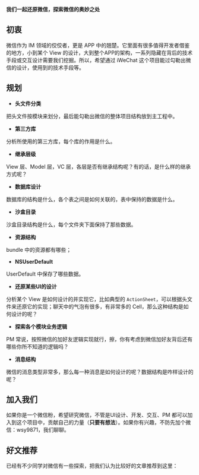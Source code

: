 **我们一起还原微信，探索微信的奥妙之处**

## 初衷

微信作为 IM 领域的佼佼者，更是 APP 中的翘楚。它里面有很多值得开发者借鉴的地方，小到某个 View 的设计，大到整个APP的架构，一系列隐藏在背后的技术手段或交互设计需要我们挖掘。所以，希望通过 iWeChat 这个项目能过勾勒出微信的设计，使用到的技术手段等。

## 规划

- **头文件分类**

把头文件按模块来划分，最后能勾勒出微信的整体项目结构放到主工程中。

- **第三方库**

分析所使用的第三方库，每个库的作用是什么。

- **继承层级**

View 层、Model 层，VC 层，各层是否有继承结构呢？有的话，是什么样的继承方式呢？

- **数据库设计**

数据库的结构是什么，各个表之间是如何关联的，表中保持的数据是什么。

- **沙盒目录**

沙盒目录结构是什么，每个文件夹下面保持了那些数据。

- **资源结构**

bundle 中的资源都有哪些；

- **NSUserDefault**

UserDefault 中保存了哪些数据。

- **还原某些UI的设计**

分析某个 View 是如何设计的并实现它，比如典型的 `ActionSheet`，可以根据头文件来还原它的实现；聊天中的气泡有很多，有非常多的 Cell，那么这种结构是如何设计的呢？

- **探索各个模块业务逻辑**

PM 常说，按照微信的加好友逻辑实现就行，擦，你有考虑到微信加好友背后还有哪些你所不知道的逻辑吗？

- **消息结构**

微信的消息类型非常多，那么每一种消息是如何设计的呢？数据结构是咋样设计的呢？

## 加入我们

如果你是一个微信粉，希望研究微信，不管是UI设计、开发、交互、PM 都可以加入到这个项目中，贡献自己的力量（**只要有想法**）。如果你有兴趣，不防先加个微信：wsy9871，我们聊聊。


## 好文推荐

已经有不少同学对微信有一些探索，把我们认为比较好的文章推荐到这里：